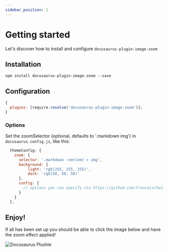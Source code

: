 ```yaml
---
sidebar_position: 1
---
```


# Getting started

Let's discover how to install and configure `docusaurus-plugin-image-zoom`

## Installation

```shell
npm install docusaurus-plugin-image-zoom --save
```

## Configuration

```js title=docusaurus.config.js
{
  plugins: [require.resolve('docusaurus-plugin-image-zoom')];
}
```

### Options

Set the zoomSelector (optional, defaults to '.markdown img') in `docusaurus.config.js`, like this:

```js
  themeConfig: {
    zoom: {
      selector: '.markdown :not(em) > img',
      background: {
          light: 'rgb(255, 255, 255)',
          dark: 'rgb(50, 50, 50)'
      },
      config: {
        // options you can specify via https://github.com/francoischalifour/medium-zoom#usage
      }
    }
  },
```

## Enjoy!

If all has been set up you should be able to click the image below and have the zoom effect applied!

![Docusaurus Plushie](../blog/2021-08-26-welcome/docusaurus-plushie-banner.jpeg)
